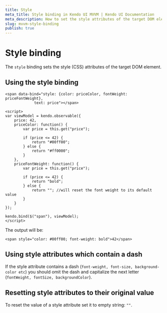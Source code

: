 ```yaml
---
title: Style
meta_title: Style binding in Kendo UI MVVM | Kendo UI Documentation
meta_description: How to set the style attributes of the target DOM element by using the style binding in Kendo UI MVVM.
slug: mvvm-style-binding
publish: true
---
```


# Style binding

The `style` binding sets the style (CSS) attributes of the target DOM element.

## Using the style binding

    <span data-bind="style: {color: priceColor, fontWeight: priceFontWeight},
                 text: price"></span>

    <script>
    var viewModel = kendo.observable({
        price: 42,
        priceColor: function() {
            var price = this.get("price");

            if (price <= 42) {
                return "#00ff00";
            } else {
                return "#ff0000";
            }
        },
        priceFontWeight: function() {
            var price = this.get("price");

            if (price <= 42) {
                return "bold";
            } else {
                return ""; //will reset the font weight to its default value
            }
        }
    });

    kendo.bind($("span"), viewModel);
    </script>

The output will be:

    <span style="color: #00ff00; font-weight: bold">42</span>


## Using style attributes which contain a dash

If the style attribute contains a dash (`font-weight, font-size, background-color etc`) you should omit the dash and capitalize the
next letter (`fontWeight, fontSize, backgroundColor`).

## Resetting style attributes to their original value

To reset the value of a style attribute set it to empty string: `""`.
 
